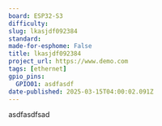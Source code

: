 ```yaml
---
board: ESP32-S3
difficulty: 
slug: lkasjdf092384
standard: 
made-for-esphome: False
title: lkasjdf092384
project_url: https://www.demo.com
tags: [ethernet]
gpio_pins:
  GPIO01: asdfasdf
date-published: 2025-03-15T04:00:02.091Z
---
```


asdfasdfsad